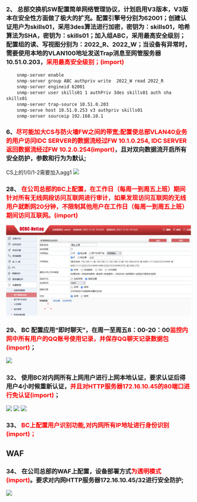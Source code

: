 ### 2、  总部交换机SW配置简单网络管理协议，计划启用V3版本，V3版本在安全性方面做了极大的扩充。配置引擎号分别为62001；创建认证用户为skills01，采用3des算法进行加密，密钥为：skills01，哈希算法为SHA，密钥为：skills01；加入组ABC，采用最高安全级别；配置组的读、写视图分别为：2022_R、2022_W；当设备有异常时，需要使用本地的VLAN100地址发送Trap消息至网管服务器10.51.0.203，<font color=red>采用最高安全级别；(import)</font>
```shell
	snmp-server enable
	snmp-server group ABC authpriv write  2022_W read 2022_R
	snmp-server engineid 62001
	snmp-server user skills01 1 authPriv 3des skills01 auth sha skills01
	snmp-server trap-source 10.51.0.203
	snmp-serve host 10.51.0.253 v3 authpriv skills01
	snmp-server sourceip 192.168.10.1
```

### 6、<font color=red>尽可能加大CS与防火墙FW之间的带宽;配置使总部VLAN40业务的用户访问IDC SERVER的数据流经过FW 10.1.0.254, IDC SERVER返回数据流经过FW 10.2.0.254(import)</font>，且对双向数据流开启所有安全防护，参数和行为为默认;
CS上的1/0/1-2需要加入agg1
![](../../../image/信息安全/2023国赛/Pasted%20image%2020231203122209.png)

### 28、 <font color=red>在公司总部的BC上配置，在工作日（每周一到周五上班）期间针对所有无线网段访问互联网进行审计，如果发现访问互联网的无线用户就断网20分钟，不限制其他用户在工作日（每周一到周五上班）期间访问互联网。(import)</font >
![](/image/信息安全/2023国赛/Pasted%20image%2020231203192810.png)

### 29、 BC 配置应用“即时聊天”，在周一至周五8：00-20：00<font color=red>监控内网中所有用户的QQ账号使用记录，并保存QQ聊天记录数据包(import)</font >；
![](../../../image/信息安全/2023国赛/Pasted%20image%2020231203193347.png)

### 32、 使用BC对内网所有上网用户进行上网本地认证，要求认证后得用户4小时候重新认证，<font color=red>并且对HTTP服务器172.16.10.45的80端口进行免认证(import)</font >；
![](../../../image/信息安全/2023国赛/Pasted%20image%2020231203194716.png)
![](../../../image/信息安全/2023国赛/Pasted%20image%2020231203194820.png)
![](../../../image/信息安全/2023国赛/Pasted%20image%2020231203195049.png)
### 33、 <font color=red>BC上配置用户识别功能,对内网所有IP地址进行身份识别(import)；</font>
## WAF
### 34、 在公司总部的WAF上配置，设备部署方式<font color=red>为透明模式(import)</font >。要求对内网HTTP服务器172.16.10.45/32进行安全防护;
![](../../../image/信息安全/2023国赛/Pasted%20image%2020231203200841.png)
